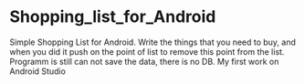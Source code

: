 # Shopping_list_for_Android
Simple Shopping List for Android. Write the things that you need to buy, and when you did it push on the point of list to remove this point from the list. Programm is still can not save the data, there is no DB. My first work on Android Studio
